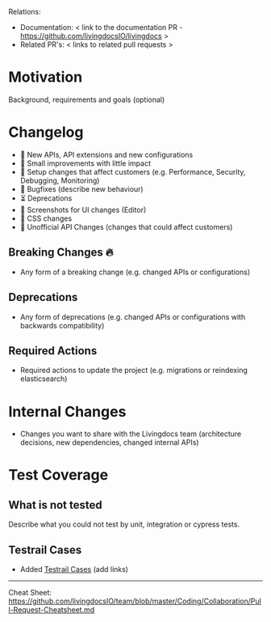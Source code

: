 Relations:
  - Documentation: < link to the documentation PR - https://github.com/livingdocsIO/livingdocs >
  - Related PR's: < links to related pull requests >


# Motivation

Background, requirements and goals (optional)


# Changelog

- 🎁 New APIs, API extensions and new configurations
- 🍬 Small improvements with little impact
- 🔧 Setup changes that affect customers (e.g. Performance, Security, Debugging, Monitoring)
- 🐞 Bugfixes (describe new behaviour)
- ⏳ Deprecations
- 💎 Screenshots for UI changes (Editor)
- 🎨  CSS changes
- 🚧 Unofficial API Changes (changes that could affect customers)


## Breaking Changes 🔥

- Any form of a breaking change (e.g. changed APIs or configurations)

## Deprecations

- Any form of deprecations (e.g. changed APIs or configurations with backwards compatibility)

## Required Actions

- Required actions to update the project (e.g. migrations or reindexing elasticsearch)


# Internal Changes

- Changes you want to share with the Livingdocs team (architecture decisions, new dependencies, changed internal APIs)


# Test Coverage

## What is **not** tested

Describe what you could not test by unit, integration or cypress tests.


## Testrail Cases

- Added [Testrail Cases](https://livingdocs.testrail.io/index.php?/suites/view/1) (add links)

---
Cheat Sheet: https://github.com/livingdocsIO/team/blob/master/Coding/Collaboration/Pull-Request-Cheatsheet.md
